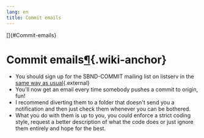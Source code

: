 ```yaml
---
lang: en
title: Commit emails
---
```


[]{#Commit-emails}

Commit emails[¶](#Commit-emails){.wiki-anchor}
==============================================

-   You should sign up for the SBND-COMMIT mailing list on listserv in
    the [same way as
    usual](https://listserv.fnal.gov/users.asp){.external}
-   You\'ll now get an email every time somebody pushes a commit to
    origin, fun!
-   I recommend diverting them to a folder that doesn\'t send you a
    notification and then just check them whenever you can be bothered.
-   What you do with them is up to you, you could enforce a strict
    coding style, request a better description of what the code does or
    just ignore them entirely and hope for the best.
